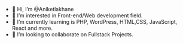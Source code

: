 - 👋 Hi, I’m @Aniketlakhane
- 👀 I’m interested in Front-end/Web development field.
- 🌱 I’m currently learning is PHP, WordPress, HTML,CSS, JavaScript, React and more.
- 💞️ I’m looking to collaborate on Fullstack Projects.


<!---
Aniketlakhane/Aniketlakhane is a ✨ special ✨ repository because its `README.md` (this file) appears on your GitHub profile.
You can click the Preview link to take a look at your changes.
--->
